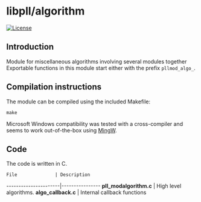 # libpll/algorithm

[![License](https://img.shields.io/badge/license-AGPL-blue.svg)](http://www.gnu.org/licenses/agpl-3.0.en.html)

## Introduction

Module for miscellaneous algorithms involving several modules together
Exportable functions in this module start either with the prefix `pllmod_algo_`.

## Compilation instructions

The module can be compiled using the included Makefile:

`make`

Microsoft Windows compatibility was tested with a cross-compiler and seems to
work out-of-the-box using [MingW](http://www.mingw.org/).

## Code

The code is written in C.

    File              | Description
----------------------|----------------
**pll_modalgorithm.c** | High level algorithms.
**algo_callback.c**    | Internal callback functions
